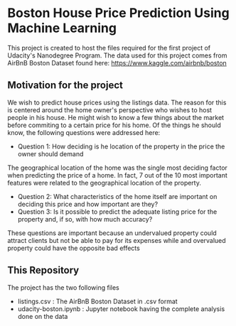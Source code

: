 # Boston House Price Prediction Using Machine Learning

This project is created to host the files required for the first project of Udacity's Nanodegree Program.
The data used for this project comes from AirBnB Boston Dataset found here: https://www.kaggle.com/airbnb/boston

## Motivation for the project

We wish to predict house prices using the listings data. The reason for this is centered around the home owner's perspective who wishes to host people in his house. He might wish to know a few things about the market before commiting to a certain price for his home. Of the things he should know, the following questions were addressed here:

   - Question 1: How deciding is he location of the property in the price the owner should demand

The geographical location of the home was the single most deciding factor when predicting the price of a home. In fact, 7 out of the 10 most important features were related to the geographical location of the property. 
            
   - Question 2: What characteristics of the home itself are important on deciding this price and how important are they?
   - Question 3: Is it possible to predict the adequate listing price for the property and, if so, with how much accuracy?
   
These questions are important because an undervalued property could attract clients but not be able to pay for its expenses while and overvalued property could have the opposite bad effects

## This Repository
The project has the two following files
   - listings.csv : The AirBnB Boston Dataset in .csv format
   - udacity-boston.ipynb : Jupyter notebook having the complete analysis done on the data

